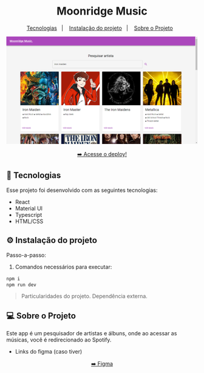 <h1 align="center"> Moonridge Music </h1>

<p align="center">
  <a href="#-tecnologias">Tecnologias</a>&nbsp;&nbsp;&nbsp;|&nbsp;&nbsp;&nbsp;
    <a href="#-instalacao-do-projeto">Instalação do projeto</a>&nbsp;&nbsp;&nbsp;|&nbsp;&nbsp;&nbsp;
  <a href="#-sobre-o-projeto">Sobre o Projeto</a>&nbsp;&nbsp;&nbsp;
</p>

<p align="center">
  <img alt="imagem do site pronto no vercel" src="./public/print.png">
</p>

<p align="center">
  <a href="https://vs12-front-react-spotify.vercel.app/" target="_blank">➡️ Acesse o deploy!</a>
</p>

## 🚀 Tecnologias

Esse projeto foi desenvolvido com as seguintes tecnologias:

- React
- Material UI
- Typescript
- HTML/CSS

## ⚙️ Instalação do projeto

Passo-a-passo:

1. Comandos necessários para executar:

```
npm i
npm run dev
```

> Particularidades do projeto. Dependência externa.

## 💻 Sobre o Projeto

Este app é um pesquisador de artistas e álbuns, onde ao acessar as músicas, você é redirecionado ao Spotify.

- Links do figma (caso tiver)
<p align="center">
  <a href="https://www.figma.com/file/68VvVW4x1Ic5HoRuP9zHRy/Moonridge-Music?type=design&node-id=0%3A1&mode=design&t=lzncdjSermFuWYZt-1" target="_blank">➡️ Figma</a>
</p>
